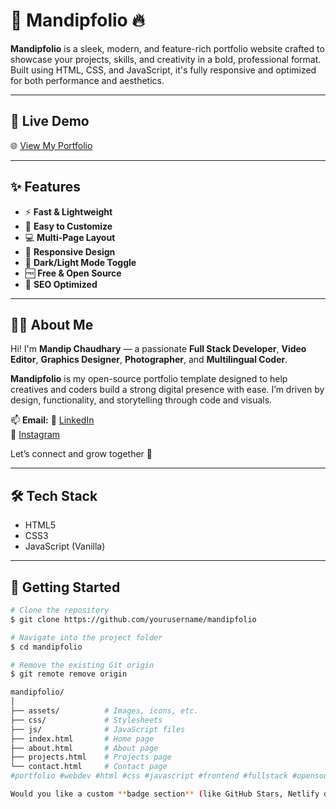 # 🚀 Mandipfolio 🔥

**Mandipfolio** is a sleek, modern, and feature-rich portfolio website crafted to showcase your projects, skills, and creativity in a bold, professional format. Built using HTML, CSS, and JavaScript, it's fully responsive and optimized for both performance and aesthetics.

---

## 🔗 Live Demo

🌐 [View My Portfolio](https://mandee.com.np)

---

## ✨ Features

- ⚡ **Fast & Lightweight**
- 💯 **Easy to Customize**
- 💻 **Multi-Page Layout**
- 📱 **Responsive Design**
- 🌙 **Dark/Light Mode Toggle**
- 🆓 **Free & Open Source**
- 🚀 **SEO Optimized**

---

## 👨‍💻 About Me

Hi! I'm **Mandip Chaudhary** — a passionate **Full Stack Developer**, **Video Editor**, **Graphics Designer**, **Photographer**, and **Multilingual Coder**.  

**Mandipfolio** is my open-source portfolio template designed to help creatives and coders build a strong digital presence with ease. I’m driven by design, functionality, and storytelling through code and visuals.

📫 **Email:**
🔗 [LinkedIn](https://www.linkedin.com/in/mandipchaudhary/)  
📸 [Instagram](https://www.instagram.com/mandytharuzz/)

Let’s connect and grow together 🚀

---

## 🛠 Tech Stack

- HTML5  
- CSS3  
- JavaScript (Vanilla)

---

## 🚀 Getting Started

```bash
# Clone the repository
$ git clone https://github.com/yourusername/mandipfolio

# Navigate into the project folder
$ cd mandipfolio

# Remove the existing Git origin
$ git remote remove origin

mandipfolio/
│
├── assets/          # Images, icons, etc.
├── css/             # Stylesheets
├── js/              # JavaScript files
├── index.html       # Home page
├── about.html       # About page
├── projects.html    # Projects page
└── contact.html     # Contact page
#portfolio #webdev #html #css #javascript #frontend #fullstack #opensource #mandipfolio

Would you like a custom **badge section** (like GitHub Stars, Netlify deploy status, or "Made with ❤️ by Mandip Chaudhary") added at the top too? I can create that next!
